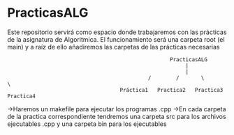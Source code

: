 # PracticasALG
Este repositorio servirá como espacio donde trabajaremos con las prácticas de la asignatura de Algoritmica.
El funcionamiento será una carpeta root (el main) y a raíz de ello añadiremos las carpetas de las prácticas necesarias

                                                        PracticasALG
                                                             |
                                                             |
                                                 /        /       \           \
                                        Práctica1   Practica2   Practica3   Practica4
                                       
                                       
->Haremos un makefile para ejecutar los programas .cpp
->En cada carpeta de la practica correspondiente tendremos una carpeta src para los archivos ejecutables .cpp y una carpeta bin para los ejecutables
